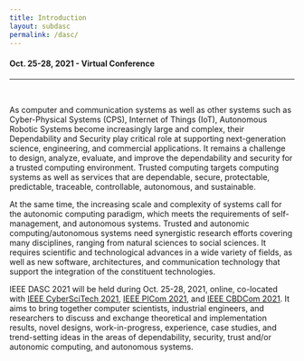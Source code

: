 ```yaml
---
title: Introduction
layout: subdasc
permalink: /dasc/
---
```



<h4>Oct. 25-28, 2021 - Virtual Conference
</h4>
<hr/><br/>
<p>As computer and communication systems as well as other systems such as Cyber-Physical Systems (CPS), Internet of Things (IoT), Autonomous Robotic Systems become increasingly large and complex, their Dependability and Security play critical role at supporting next-generation science, engineering, and commercial applications. It remains a challenge to design, analyze, evaluate, and improve the dependability and security for a trusted computing environment. Trusted computing targets computing systems as well as services that are dependable, secure, protectable, predictable, traceable, controllable, autonomous, and sustainable. 
</p><p>
At the same time, the increasing scale and complexity of systems call for the autonomic computing paradigm, which meets the requirements of self-management, and autonomous systems. Trusted and autonomic computing/autonomous systems need synergistic research efforts covering many disciplines, ranging from natural sciences to social sciences. It requires scientific and technological advances in a wide variety of fields, as well as new software, architectures, and communication technology that support the integration of the constituent technologies.
</p><p>
IEEE DASC 2021 will be held during Oct. 25-28, 2021, online,  co-located with <a href="http://cyber-science.org/2021/cyberscitech/">IEEE CyberSciTech 2021</a>, 
  <a href="http://cyber-science.org/2021/picom/">IEEE PICom 2021</a>, and <a href="http://cyber-science.org/2021/cbdcom/">IEEE CBDCom 2021</a>. It aims to bring together computer scientists, industrial engineers, and researchers to discuss and exchange theoretical and implementation results, novel designs, work-in-progress, experience, case studies, and trend-setting ideas in the areas of dependability, security, trust and/or autonomic computing, and autonomous systems. 

</p>
